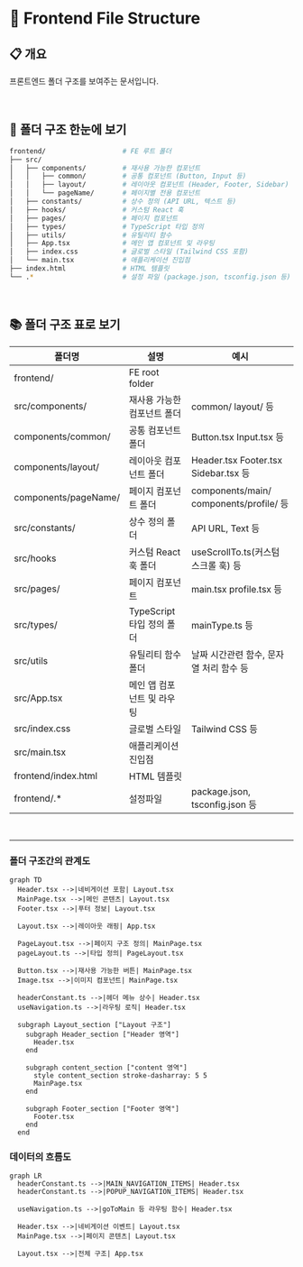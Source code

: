 # 📂 Frontend File Structure

## 📋 개요
프론트엔드 폴더 구조를 보여주는 문서입니다.

<br>

## 👀 폴더 구조 한눈에 보기

```bash
frontend/                   # FE 루트 폴더
├── src/
│   ├── components/         # 재사용 가능한 컴포넌트
│   │   ├── common/         # 공통 컴포넌트 (Button, Input 등)
│   │   ├── layout/         # 레이아웃 컴포넌트 (Header, Footer, Sidebar)
│   │   └── pageName/       # 페이지별 전용 컴포넌트
│   ├── constants/          # 상수 정의 (API URL, 텍스트 등)
│   ├── hooks/              # 커스텀 React 훅
│   ├── pages/              # 페이지 컴포넌트
│   ├── types/              # TypeScript 타입 정의
│   ├── utils/              # 유틸리티 함수
│   ├── App.tsx             # 메인 앱 컴포넌트 및 라우팅
│   ├── index.css           # 글로벌 스타일 (Tailwind CSS 포함)
│   └── main.tsx            # 애플리케이션 진입점
├── index.html              # HTML 템플릿
└── .*                      # 설정 파일 (package.json, tsconfig.json 등)
```

<br>

## 📚 폴더 구조 표로 보기

|폴더명|설명|예시|
|---|-----|-----|
|frontend/|FE root folder||
|src/components/|재사용 가능한 컴포넌트 폴더|common/ layout/ 등|
|components/common/|공통 컴포넌트 폴더|Button.tsx Input.tsx 등|
|components/layout/|레이아웃 컴포넌트 폴더|Header.tsx Footer.tsx Sidebar.tsx 등|
|components/pageName/|페이지 컴포넌트 폴더|components/main/ components/profile/ 등|
|src/constants/|상수 정의 폴더|API URL, Text 등|
|src/hooks|커스텀 React 훅 폴더|useScrollTo.ts(커스텀 스크롤 훅) 등|
|src/pages/|페이지 컴포넌트|main.tsx profile.tsx 등|
|src/types/|TypeScript 타입 정의 폴더|mainType.ts 등|
|src/utils|유틸리티 함수 폴더|날짜 시간관련 함수, 문자열 처리 함수 등|
|src/App.tsx|메인 앱 컴포넌트 및 라우팅||
|src/index.css|글로벌 스타일|Tailwind CSS 등|
|src/main.tsx|애플리케이션 진입점||
|frontend/index.html|HTML 템플릿||
|frontend/.*|설정파일|package.json, tsconfig.json 등|

<br>

***

### 폴더 구조간의 관계도

```mermaid
graph TD
  Header.tsx -->|네비게이션 포함| Layout.tsx
  MainPage.tsx -->|메인 콘텐츠| Layout.tsx
  Footer.tsx -->|푸터 정보| Layout.tsx

  Layout.tsx -->|레이아웃 래핑| App.tsx

  PageLayout.tsx -->|페이지 구조 정의| MainPage.tsx
  pageLayout.ts -->|타입 정의| PageLayout.tsx
  
  Button.tsx -->|재사용 가능한 버튼| MainPage.tsx
  Image.tsx -->|이미지 컴포넌트| MainPage.tsx
  
  headerConstant.ts -->|헤더 메뉴 상수| Header.tsx
  useNavigation.ts -->|라우팅 로직| Header.tsx

  subgraph Layout_section ["Layout 구조"]
    subgraph Header_section ["Header 영역"]
      Header.tsx
    end

    subgraph content_section ["content 영역"]
      style content_section stroke-dasharray: 5 5
      MainPage.tsx
    end

    subgraph Footer_section ["Footer 영역"]
      Footer.tsx
    end
  end
```

### 데이터의 흐름도
```mermaid
graph LR
  headerConstant.ts -->|MAIN_NAVIGATION_ITEMS| Header.tsx
  headerConstant.ts -->|POPUP_NAVIGATION_ITEMS| Header.tsx
  
  useNavigation.ts -->|goToMain 등 라우팅 함수| Header.tsx
  
  Header.tsx -->|네비게이션 이벤트| Layout.tsx
  MainPage.tsx -->|페이지 콘텐츠| Layout.tsx
  
  Layout.tsx -->|전체 구조| App.tsx
```


